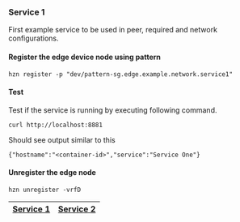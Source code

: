 ### Service 1
First example service to be used in peer, required and network configurations.

#### Register the edge device node using pattern 
```
hzn register -p "dev/pattern-sg.edge.example.network.service1"
```

#### Test
Test if the service is running by executing following command. 
```
curl http://localhost:8881
```

Should see output similar to this
```
{"hostname":"<container-id>","service":"Service One"}
```
#### Unregister the edge node
```
hzn unregister -vrfD
```

|[Service 1](https://github.com/edgedock/example/tree/master/network/register/01-service1) | [Service 2](https://github.com/edgedock/example/tree/master/network/register/02-service2) |
|:--|--:|


